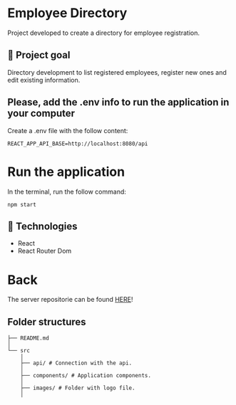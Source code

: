 # Employee Directory

Project developed to create a directory for employee registration.

## 🎯 Project goal

Directory development to list registered employees, register new ones and edit existing information.

## Please, add the .env info to run the application in your computer

Create a .env file with the follow content:

```
REACT_APP_API_BASE=http://localhost:8080/api
```

# Run the application

In the terminal, run the follow command:

```
npm start
```

## 🚀 Technologies

- React
- React Router Dom

# Back

The server repositorie can be found <a target="_blank" href="https://github.com/lauraferraz5/sample-project-back">HERE</a>!

## Folder structures

```
├── README.md
│
└── src
    │
    ├── api/ # Connection with the api.
    │
    ├── components/ # Application components.
    │
    ├── images/ # Folder with logo file.
    │



```
